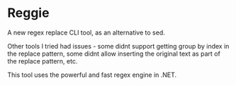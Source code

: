 # Reggie

A new regex replace CLI tool, as an alternative to sed.

Other tools I tried had issues - some didnt support getting group by index in the replace pattern, some didnt allow inserting the original text as part of the replace pattern, etc.

This tool uses the powerful and fast regex engine in .NET.